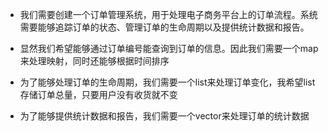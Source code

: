 - 我们需要创建一个订单管理系统，用于处理电子商务平台上的订单流程。系统需要能够追踪订单的状态、管理订单的生命周期以及提供统计数据和报告。

- 显然我们希望能够通过订单编号能查询到订单的信息。因此我们需要一个map来处理映射，同时还能够根据时间排序
- 为了能够处理订单的生命周期，我们需要一个list来处理订单变化，我希望list存储订单总量，只要用户没有收货就不变
- 为了能够提供统计数据和报告，我们需要一个vector来处理订单的统计数据